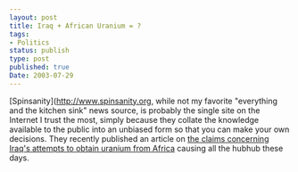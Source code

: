 ```yaml
---
layout: post
title: Iraq + African Uranium = ?
tags:
- Politics
status: publish
type: post
published: true
Date: 2003-07-29
---
```


[Spinsanity](http://www.spinsanity.org, while not my favorite "everything and the kitchen sink" news source, is probably the single site on the Internet I trust the most, simply because they collate the knowledge available to the public into an unbiased form so that you can make your own decisions.  They recently published an article on [the claims concerning Iraq's attempts to obtain uranium from Africa](http://www.spinsanity.org/columns/20030729.html) causing all the hubhub these days.
